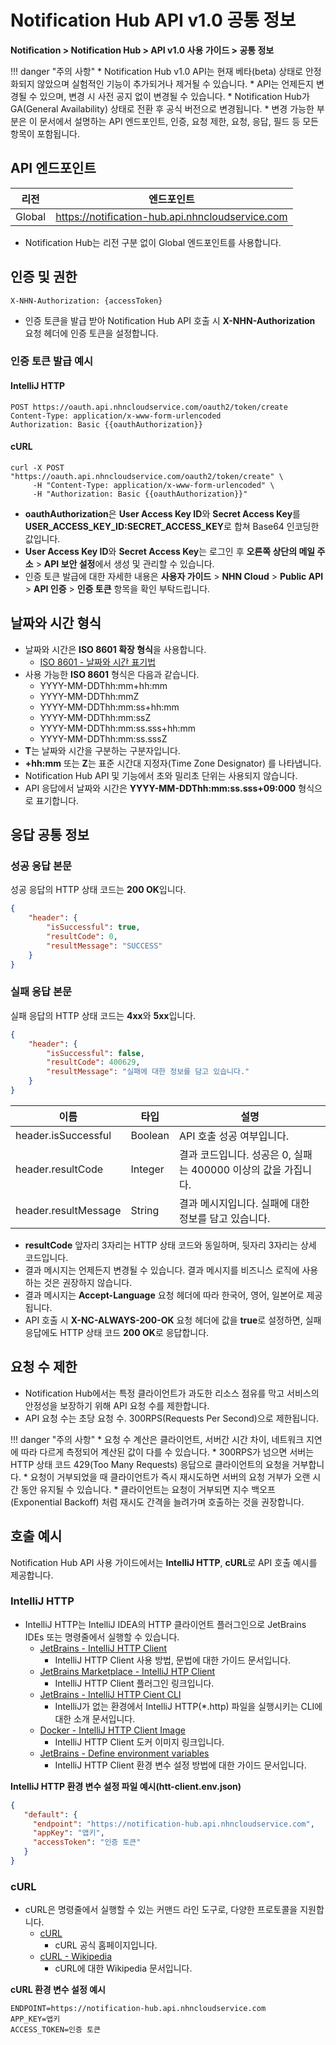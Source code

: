 <style>
.page__rnb .lst_rnb_item .rnb_item:first-of-type a {
    display: inline !important;
}
</style>
<h1>Notification Hub API v1.0 공통 정보</h1>

**Notification > Notification Hub > API v1.0 사용 가이드 > 공통 정보**

<span id="notification-hub-api-common-information"></span>

!!! danger "주의 사항"
    * Notification Hub v1.0 API는 현재 베타(beta) 상태로 안정화되지 않았으며 실험적인 기능이 추가되거나 제거될 수 있습니다.
    * API는 언제든지 변경될 수 있으며, 변경 시 사전 공지 없이 변경될 수 있습니다.
    * Notification Hub가 GA(General Availability) 상태로 전환 후 공식 버전으로 변경됩니다.
    * 변경 가능한 부분은 이 문서에서 설명하는 API 엔드포인트, 인증, 요청 제한, 요청, 응답, 필드 등 모든 항목이 포함됩니다.

<span id="api-endpoint"></span>

## API 엔드포인트

| 리전     | 엔드포인트 |
|--------| ----- |
| Global | https://notification-hub.api.nhncloudservice.com |

* Notification Hub는 리전 구분 없이 Global 엔드포인트를 사용합니다.

<span id="authentication-and-permissions"></span>

## 인증 및 권한

```
X-NHN-Authorization: {accessToken}
```

* 인증 토큰을 발급 받아 Notification Hub API 호출 시 **X-NHN-Authorization** 요청 헤더에 인증 토큰을 설정합니다.

### 인증 토큰 발급 예시

#### IntelliJ HTTP

```http
POST https://oauth.api.nhncloudservice.com/oauth2/token/create
Content-Type: application/x-www-form-urlencoded
Authorization: Basic {{oauthAuthorization}}
```

#### cURL

```curl
curl -X POST "https://oauth.api.nhncloudservice.com/oauth2/token/create" \
     -H "Content-Type: application/x-www-form-urlencoded" \
     -H "Authorization: Basic {{oauthAuthorization}}"
```

* **oauthAuthorization**은 **User Access Key ID**와 **Secret Access Key**를 **USER_ACCESS_KEY_ID:SECRET_ACCESS_KEY**로 합쳐 Base64 인코딩한 값입니다.
* **User Access Key ID**와 **Secret Access Key**는 로그인 후 **오른쪽 상단의 메일 주소** > **API 보안 설정**에서 생성 및 관리할 수 있습니다.
* 인증 토큰 발급에 대한 자세한 내용은 **사용자 가이드** > **NHN Cloud** > **Public API** > **API 인증** > **인증 토큰** 항목을 확인 부탁드립니다.

<span id="date-time-format"></span>

## 날짜와 시간 형식

* 날짜와 시간은 **ISO 8601 확장 형식**을 사용합니다.
    * [ISO 8601 - 날짜와 시간 표기법](https://ko.wikipedia.org/wiki/ISO_8601)
* 사용 가능한 **ISO 8601** 형식은 다음과 같습니다.
    * YYYY-MM-DDThh:mm+hh:mm
    * YYYY-MM-DDThh:mmZ
    * YYYY-MM-DDThh:mm:ss+hh:mm
    * YYYY-MM-DDThh:mm:ssZ
    * YYYY-MM-DDThh:mm:ss.sss+hh:mm
    * YYYY-MM-DDThh:mm:ss.sssZ
* **T**는 날짜와 시간을 구분하는 구분자입니다.
* **+hh:mm** 또는 **Z**는 표준 시간대 지정자(Time Zone Designator) 를 나타냅니다.
* Notification Hub API 및 기능에서 초와 밀리초 단위는 사용되지 않습니다.
* API 응답에서 날짜와 시간은 **YYYY-MM-DDThh:mm:ss.sss+09:000** 형식으로 표기합니다.

<span id="response"></span>

## 응답 공통 정보

<span id="succeed-response"></span>

### 성공 응답 본문

성공 응답의 HTTP 상태 코드는 **200 OK**입니다.

```json
{
    "header": {
        "isSuccessful": true,
        "resultCode": 0,
        "resultMessage": "SUCCESS"
    }
}
```

<span id="failed-response"></span>

### 실패 응답 본문

실패 응답의 HTTP 상태 코드는 **4xx**와 **5xx**입니다.

```json
{
    "header": {
        "isSuccessful": false,
        "resultCode": 400629,
        "resultMessage": "실패에 대한 정보를 담고 있습니다."
    }
}
```

| 이름 | 타입 | 설명 |
| --- | --- | --- |
| header.isSuccessful | Boolean | API 호출 성공 여부입니다. |
| header.resultCode | Integer | 결과 코드입니다. 성공은 0, 실패는 400000 이상의 값을 가집니다. |
| header.resultMessage | String | 결과 메시지입니다. 실패에 대한 정보를 담고 있습니다. |

* **resultCode** 앞자리 3자리는 HTTP 상태 코드와 동일하며, 뒷자리 3자리는 상세 코드입니다.
* 결과 메시지는 언제든지 변경될 수 있습니다. 결과 메시지를 비즈니스 로직에 사용하는 것은 권장하지 않습니다.
* 결과 메시지는 **Accept-Language** 요청 헤더에 따라 한국어, 영어, 일본어로 제공됩니다.
* API 호출 시 **X-NC-ALWAYS-200-OK** 요청 헤더에 값을 **true**로 설정하면, 실패 응답에도 HTTP 상태 코드 **200 OK**로 응답합니다.

<span id="rate-limit"></span>

## 요청 수 제한
* Notification Hub에서는 특정 클라이언트가 과도한 리소스 점유를 막고 서비스의 안정성을 보장하기 위해 API 요청 수를 제한합니다.
* API 요청 수는 초당 요청 수. 300RPS(Requests Per Second)으로 제한됩니다.

!!! danger "주의 사항"
    * 요청 수 계산은 클라이언트, 서버간 시간 차이, 네트워크 지연에 따라 다르게 측정되어 계산된 값이 다를 수 있습니다.
    * 300RPS가 넘으면 서버는 HTTP 상태 코드 429(Too Many Requests) 응답으로 클라이언트의 요청을 거부합니다.
    * 요청이 거부되었을 때 클라이언트가 즉시 재시도하면 서버의 요청 거부가 오랜 시간 동안 유지될 수 있습니다.
    * 클라이언트는 요청이 거부되면 지수 백오프(Exponential Backoff) 처럼 재시도 간격을 늘려가며 호출하는 것을 권장합니다.

<span id="example-api-calls"></span>

## 호출 예시

Notification Hub API 사용 가이드에서는 **IntelliJ HTTP**, **cURL**로 API 호출 예시를 제공합니다.

### IntelliJ HTTP
* IntelliJ HTTP는 IntelliJ IDEA의 HTTP 클라이언트 플러그인으로 JetBrains IDEs 또는 명령줄에서 실행할 수 있습니다.
    * [JetBrains - IntelliJ HTTP Client](https://www.jetbrains.com/help/idea/http-client-in-product-code-editor.html)
        * IntelliJ HTTP Client 사용 방법, 문법에 대한 가이드 문서입니다.
    * [JetBrains Marketplace - IntelliJ HTP Client](https://plugins.jetbrains.com/plugin/13121-http-client)
        * IntelliJ HTTP Client 플러그인 링크입니다.
    * [JetBrains - IntelliJ HTTP Cient CLI](https://blog.jetbrains.com/idea/2022/12/http-client-cli-run-requests-and-tests-on-ci/)
        * IntelliJ가 없는 환경에서 IntelliJ HTTP(*.http) 파일을 실행시키는 CLI에 대한 소개 문서입니다.
    * [Docker - IntelliJ HTTP Client Image](https://hub.docker.com/r/jetbrains/intellij-http-client)
        * IntelliJ HTTP Client 도커 이미지 링크입니다.
    * [JetBrains - Define environment variables](https://www.jetbrains.com/help/idea/http-client-in-product-code-editor.html#environment-variables)
        * IntelliJ HTTP Client 환경 변수 설정 방법에 대한 가이드 문서입니다.
      

**IntelliJ HTTP 환경 변수 설정 파일 예시(htt-client.env.json)**

```json
{
   "default": {
     "endpoint": "https://notification-hub.api.nhncloudservice.com",
     "appKey": "앱키",
     "accessToken": "인증 토큰"
   }
}
```

### cURL

* cURL은 명령줄에서 실행할 수 있는 커맨드 라인 도구로, 다양한 프로토콜을 지원합니다.
    * [cURL](https://curl.se/)
        * cURL 공식 홈페이지입니다.
    * [cURL - Wikipedia](https://ko.wikipedia.org/wiki/CURL)
        * cURL에 대한 Wikipedia 문서입니다.

**cURL 환경 변수 설정 예시**

```
ENDPOINT=https://notification-hub.api.nhncloudservice.com
APP_KEY=앱키
ACCESS_TOKEN=인증 토큰
```

